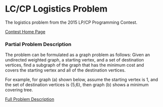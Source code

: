 <h1>LC/CP Logistics Problem</h1>

The logistics problem from the 2015 LP/CP Programming Contest.

<a href='http://picat-lang.org/lp_cp_pc/'>Contest Home Page</a> 
<br />

<h3>Partial Problem Description</h3>

The problem can be formulated as a graph problem as follows: Given an undirected weighted graph, a starting vertex, and a set of destination vertices, find a subgraph of the graph that has the minimum cost and covers the starting vertex and all of the destination vertices. 

For example, for graph (a) shown below, assume the starting vertex is 1, and the set of destination vertices is {5,6}, then graph (b) shows a minimum covering tree.

<a href='http://picat-lang.org/lp_cp_pc/Logistics.html'>Full Problem Description</a>
